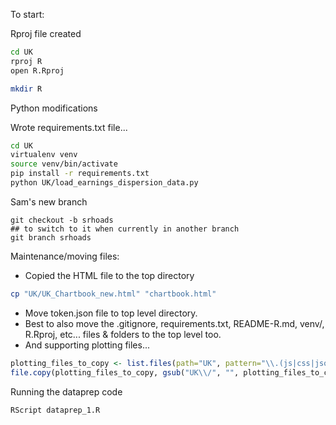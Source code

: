 To start:

Rproj file created
```sh
cd UK
rproj R
open R.Rproj
```

```sh
mkdir R

```


Python modifications

Wrote requirements.txt file...

```sh
cd UK
virtualenv venv
source venv/bin/activate
pip install -r requirements.txt
python UK/load_earnings_dispersion_data.py
```


Sam's new branch
```
git checkout -b srhoads
## to switch to it when currently in another branch
git branch srhoads
```


Maintenance/moving files:
- Copied the HTML file to the top directory
```sh
cp "UK/UK_Chartbook_new.html" "chartbook.html"
```
- Move token.json file to top level directory.
- Best to also move the .gitignore, requirements.txt, README-R.md, venv/, R.Rproj, etc... files & folders to the top level too.
- And supporting plotting files...
```r
plotting_files_to_copy <- list.files(path="UK", pattern="\\.(js|css|json)", recursive=F, full.names=T)
file.copy(plotting_files_to_copy, gsub("UK\\/", "", plotting_files_to_copy))
```

Running the dataprep code
```
RScript dataprep_1.R
```





